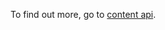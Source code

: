 To find out more, go to [content api](https://developer.nomad-cms.com/docs/content-api-javascript).
